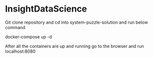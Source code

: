 # InsightDataScience

Git clone repository and cd into system-puzzle-solution and run below command

docker-compose up -d

After all the containers are up and running go to the browser and run localhost:8080
